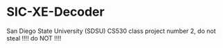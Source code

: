 # SIC-XE-Decoder


San Diego State University (SDSU) CS530 class project number 2, do not steal !!!! do NOT !!!!
